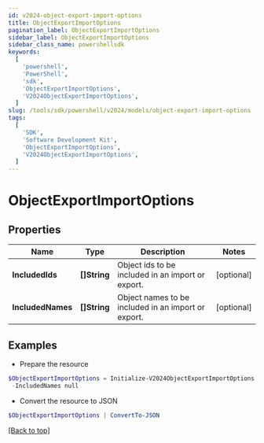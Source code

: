 ```yaml
---
id: v2024-object-export-import-options
title: ObjectExportImportOptions
pagination_label: ObjectExportImportOptions
sidebar_label: ObjectExportImportOptions
sidebar_class_name: powershellsdk
keywords:
  [
    'powershell',
    'PowerShell',
    'sdk',
    'ObjectExportImportOptions',
    'V2024ObjectExportImportOptions',
  ]
slug: /tools/sdk/powershell/v2024/models/object-export-import-options
tags:
  [
    'SDK',
    'Software Development Kit',
    'ObjectExportImportOptions',
    'V2024ObjectExportImportOptions',
  ]
---
```


# ObjectExportImportOptions

## Properties

| Name | Type | Description | Notes |
| --- | --- | --- | --- |
| **IncludedIds** | **[]String** | Object ids to be included in an import or export. | [optional] |
| **IncludedNames** | **[]String** | Object names to be included in an import or export. | [optional] |

## Examples

- Prepare the resource

```powershell
$ObjectExportImportOptions = Initialize-V2024ObjectExportImportOptions  -IncludedIds null `
 -IncludedNames null
```

- Convert the resource to JSON

```powershell
$ObjectExportImportOptions | ConvertTo-JSON
```

[[Back to top]](#)
